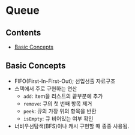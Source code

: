 # Queue

## Contents
- [Basic Concepts](#basic-concepts)

## Basic Concepts
- FIFO(First-In-First-Out); 선입선출 자료구조
- 스택에서 주로 구현하는 연산
  - `add`: item을 리스트의 끝부분에 추가
  - `remove`: 큐의 첫 번째 항목 제거
  - `peek`: 큐의 가장 위의 항목을 반환
  - `isEmpty`: 큐 비어있는 여부 확인
- 너비우선탐색(BFS)이나 캐시 구현할 때 종종 사용됨.
